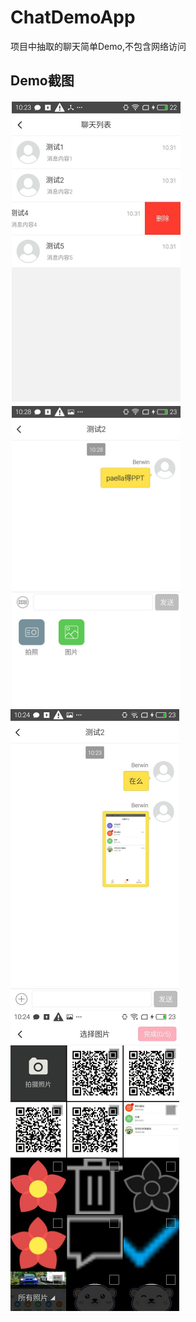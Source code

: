 # ChatDemoApp
项目中抽取的聊天简单Demo,不包含网络访问

## Demo截图
<div style="float:left;margin:2px;">
<img width="270" height="480" src="https://github.com/pengliangAndroid/ChatDemoApp/blob/master/screenshot/1.jpg"/>
  </div>
  <div style="float:left;margin:2px;">
<img width="270" height="480" src="https://github.com/pengliangAndroid/ChatDemoApp/blob/master/screenshot/2.jpg"/>
</div>

<img width="270" height="480" src="https://github.com/pengliangAndroid/ChatDemoApp/blob/master/screenshot/3.jpg"/>
<img width="270" height="480" src="https://github.com/pengliangAndroid/ChatDemoApp/blob/master/screenshot/4.jpg"/>
